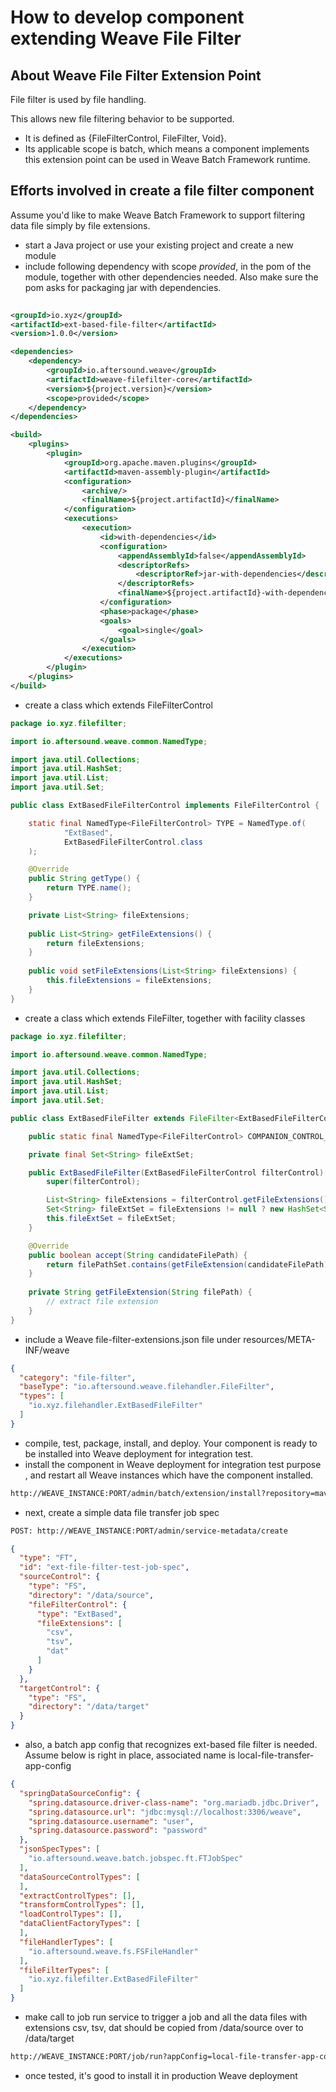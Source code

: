 # How to develop component extending Weave File Filter

## About Weave File Filter Extension Point

File filter is used by file handling. 

This allows new file filtering behavior to be supported.
- It is defined as {FileFilterControl, FileFilter, Void}. 
- Its applicable scope is batch, which means a component implements this extension point can be used in Weave Batch 
Framework runtime.

## Efforts involved in create a file filter component

Assume you'd like to make Weave Batch Framework to support filtering data file simply by file extensions.

- start a Java project or use your existing project and create a new module
- include following dependency with scope *provided*, in the pom of the module, together with other dependencies needed.
Also make sure the pom asks for packaging jar with dependencies.  

```xml
  
<groupId>io.xyz</groupId>
<artifactId>ext-based-file-filter</artifactId>
<version>1.0.0</version>

<dependencies>
    <dependency>
        <groupId>io.aftersound.weave</groupId>
        <artifactId>weave-filefilter-core</artifactId>
        <version>${project.version}</version>
        <scope>provided</scope>
    </dependency>
</dependencies>

<build>
    <plugins>
        <plugin>
            <groupId>org.apache.maven.plugins</groupId>
            <artifactId>maven-assembly-plugin</artifactId>
            <configuration>
                <archive/>
                <finalName>${project.artifactId}</finalName>
            </configuration>
            <executions>
                <execution>
                    <id>with-dependencies</id>
                    <configuration>
                        <appendAssemblyId>false</appendAssemblyId>
                        <descriptorRefs>
                            <descriptorRef>jar-with-dependencies</descriptorRef>
                        </descriptorRefs>
                        <finalName>${project.artifactId}-with-dependencies-${project.version}</finalName>
                    </configuration>
                    <phase>package</phase>
                    <goals>
                        <goal>single</goal>
                    </goals>
                </execution>
            </executions>
        </plugin>
    </plugins>
</build>
```

- create a class which extends FileFilterControl  
  
```java
package io.xyz.filefilter;

import io.aftersound.weave.common.NamedType;

import java.util.Collections;
import java.util.HashSet;
import java.util.List;
import java.util.Set;

public class ExtBasedFileFilterControl implements FileFilterControl {

    static final NamedType<FileFilterControl> TYPE = NamedType.of(
            "ExtBased",
            ExtBasedFileFilterControl.class
    );

    @Override
    public String getType() {
        return TYPE.name();
    }

    private List<String> fileExtensions;
    
    public List<String> getFileExtensions() {
        return fileExtensions;
    }
    
    public void setFileExtensions(List<String> fileExtensions) {
        this.fileExtensions = fileExtensions;
    }
}
```

- create a class which extends FileFilter, together with facility classes
  
```java
package io.xyz.filefilter;

import io.aftersound.weave.common.NamedType;

import java.util.Collections;
import java.util.HashSet;
import java.util.List;
import java.util.Set;

public class ExtBasedFileFilter extends FileFilter<ExtBasedFileFilterControl> {

    public static final NamedType<FileFilterControl> COMPANION_CONTROL_TYPE = ExtBasedFileFilterControl.TYPE;

    private final Set<String> fileExtSet;

    public ExtBasedFileFilter(ExtBasedFileFilterControl filterControl) {
        super(filterControl);

        List<String> fileExtensions = filterControl.getFileExtensions();
        Set<String> fileExtSet = fileExtensions != null ? new HashSet<String>(fileExtensions) : Collections.<String>emptySet();
        this.fileExtSet = fileExtSet;
    }

    @Override
    public boolean accept(String candidateFilePath) {
        return filePathSet.contains(getFileExtension(candidateFilePath));
    }
    
    private String getFileExtension(String filePath) {
        // extract file extension
    }
}
```

- include a Weave file-filter-extensions.json file under resources/META-INF/weave
  
```json
{
  "category": "file-filter",
  "baseType": "io.aftersound.weave.filehandler.FileFilter",
  "types": [
    "io.xyz.filehandler.ExtBasedFileFilter"
  ]
}

```

- compile, test, package, install, and deploy. Your component is ready to be installed into Weave deployment for 
integration test.
- install the component in Weave deployment for integration test purpose , and restart all Weave instances which have 
the component installed.
  
```html
http://WEAVE_INSTANCE:PORT/admin/batch/extension/install?repository=maven://MAVEN_REPOSITORY_URL&groupId=io.xyz&artifactId=ext-based-file-filter&version=1.0.0
```

- next, create a simple data file transfer job spec
  
```html
POST: http://WEAVE_INSTANCE:PORT/admin/service-metadata/create  
```
  
```json
{
  "type": "FT",
  "id": "ext-file-filter-test-job-spec",
  "sourceControl": {
    "type": "FS",
    "directory": "/data/source",
    "fileFilterControl": {
      "type": "ExtBased",
      "fileExtensions": [
        "csv",
        "tsv",
        "dat"
      ]
    }
  },
  "targetControl": {
    "type": "FS",
    "directory": "/data/target"
  }
}
```

- also, a batch app config that recognizes ext-based file filter is needed. Assume below is right in place, associated 
name is local-file-transfer-app-config
  
```json
{
  "springDataSourceConfig": {
    "spring.datasource.driver-class-name": "org.mariadb.jdbc.Driver",
    "spring.datasource.url": "jdbc:mysql://localhost:3306/weave",
    "spring.datasource.username": "user",
    "spring.datasource.password": "password"
  },
  "jsonSpecTypes": [
    "io.aftersound.weave.batch.jobspec.ft.FTJobSpec"
  ],
  "dataSourceControlTypes": [
  ],
  "extractControlTypes": [],
  "transformControlTypes": [],
  "loadControlTypes": [],
  "dataClientFactoryTypes": [
  ],
  "fileHandlerTypes": [
    "io.aftersound.weave.fs.FSFileHandler"
  ],
  "fileFilterTypes": [
    "io.xyz.filefilter.ExtBasedFileFilter"
  ]
}
```
  
- make call to job run service to trigger a job and all the data files with extensions csv, tsv, dat should be copied 
from /data/source over to /data/target
  
```html
http://WEAVE_INSTANCE:PORT/job/run?appConfig=local-file-transfer-app-config&jobSpec=ext-file-filter-test-job-spec
```

- once tested, it's good to install it in production Weave deployment